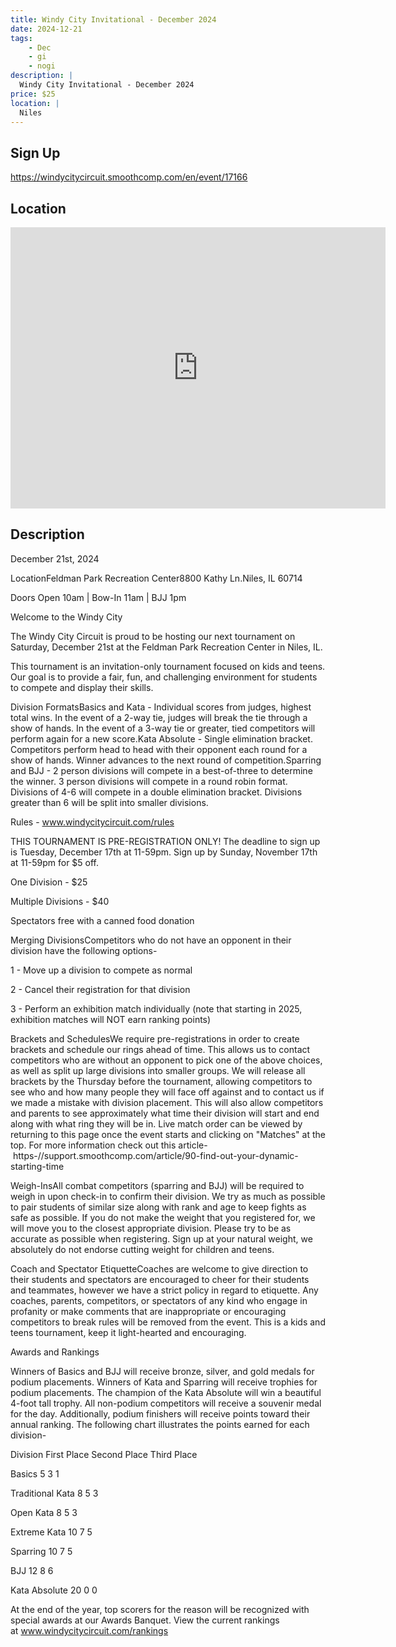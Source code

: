 ```yaml
---
title: Windy City Invitational - December 2024
date: 2024-12-21
tags:
    - Dec
    - gi 
    - nogi 
description: |
  Windy City Invitational - December 2024
price: $25
location: |
  Niles
---
```

## Sign Up
https://windycitycircuit.smoothcomp.com/en/event/17166

## Location
<iframe src="https://www.google.com/maps/embed?pb=!1m18!1m12!1m3!1d12345.6789!2d-87.8473784!3d42.0519558!2m3!1f0!2f0!3f0!3m2!1i1024!2i768!4f13.1!3m3!1m2!1s0x0%3A0x0!2z42.0519558!5e0!3m2!1sen!2sus!4v1234567890" width="600" height="450" style="border:0;" allowfullscreen="" loading="lazy"></iframe>

## Description
December 21st, 2024


LocationFeldman Park Recreation Center8800 Kathy Ln.Niles, IL 60714


Doors Open 10am | Bow-In 11am | BJJ 1pm


Welcome to the Windy City


The Windy City Circuit is proud to be hosting our next tournament on Saturday, December 21st at the Feldman Park Recreation Center in Niles, IL.


This tournament is an invitation-only tournament focused on kids and teens. Our goal is to provide a fair, fun, and challenging environment for students to compete and display their skills.


Division FormatsBasics and Kata - Individual scores from judges, highest total wins. In the event of a 2-way tie, judges will break the tie through a show of hands. In the event of a 3-way tie or greater, tied competitors will perform again for a new score.Kata Absolute - Single elimination bracket. Competitors perform head to head with their opponent each round for a show of hands. Winner advances to the next round of competition.Sparring and BJJ - 2 person divisions will compete in a best-of-three to determine the winner. 3 person divisions will compete in a round robin format. Divisions of 4-6 will compete in a double elimination bracket. Divisions greater than 6 will be split into smaller divisions.


Rules - www.windycitycircuit.com/rules


THIS TOURNAMENT IS PRE-REGISTRATION ONLY! The deadline to sign up is Tuesday, December 17th at 11-59pm. Sign up by Sunday, November 17th at 11-59pm for $5 off.


One Division - $25


Multiple Divisions - $40


Spectators free with a canned food donation


Merging DivisionsCompetitors who do not have an opponent in their division have the following options-


1 - Move up a division to compete as normal


2 - Cancel their registration for that division


3 - Perform an exhibition match individually (note that starting in 2025, exhibition matches will NOT earn ranking points)


Brackets and SchedulesWe require pre-registrations in order to create brackets and schedule our rings ahead of time. This allows us to contact competitors who are without an opponent to pick one of the above choices, as well as split up large divisions into smaller groups. We will release all brackets by the Thursday before the tournament, allowing competitors to see who and how many people they will face off against and to contact us if we made a mistake with division placement. This will also allow competitors and parents to see approximately what time their division will start and end along with what ring they will be in. Live match order can be viewed by returning to this page once the event starts and clicking on "Matches" at the top. For more information check out this article- https-//support.smoothcomp.com/article/90-find-out-your-dynamic-starting-time


Weigh-InsAll combat competitors (sparring and BJJ) will be required to weigh in upon check-in to confirm their division. We try as much as possible to pair students of similar size along with rank and age to keep fights as safe as possible. If you do not make the weight that you registered for, we will move you to the closest appropriate division. Please try to be as accurate as possible when registering. Sign up at your natural weight, we absolutely do not endorse cutting weight for children and teens.


Coach and Spectator EtiquetteCoaches are welcome to give direction to their students and spectators are encouraged to cheer for their students and teammates, however we have a strict policy in regard to etiquette. Any coaches, parents, competitors, or spectators of any kind who engage in profanity or make comments that are inappropriate or encouraging competitors to break rules will be removed from the event. This is a kids and teens tournament, keep it light-hearted and encouraging.


Awards and Rankings


Winners of Basics and BJJ will receive bronze, silver, and gold medals for podium placements. Winners of Kata and Sparring will receive trophies for podium placements. The champion of the Kata Absolute will win a beautiful 4-foot tall trophy. All non-podium competitors will receive a souvenir medal for the day. Additionally, podium finishers will receive points toward their annual ranking. The following chart illustrates the points earned for each division-




Division
First Place
Second Place
Third Place


Basics
5
3
1


Traditional Kata
8
5
3


Open Kata
8
5
3


Extreme Kata
10
7
5


Sparring
10
7
5


BJJ
12
8
6


Kata Absolute
20
0
0




At the end of the year, top scorers for the reason will be recognized with special awards at our Awards Banquet. View the current rankings at www.windycitycircuit.com/rankings